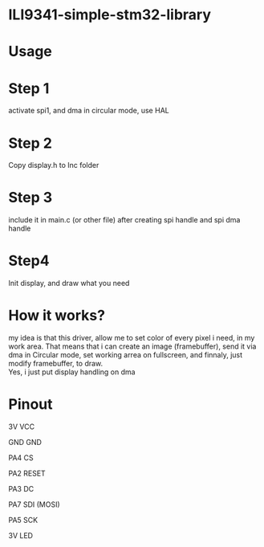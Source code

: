 # ILI9341-simple-stm32-library   
# Usage  
# Step 1  
activate spi1, and dma in circular mode, use HAL  
# Step 2  
Copy display.h to Inc folder  
# Step 3  
include it in main.c (or other file) after creating spi handle and spi dma handle  
# Step4  
Init display, and draw what you need  
# How it works?  
my idea is that this driver, allow me to set color of every pixel i need, in my work area. That means that i can create an image (framebuffer), send it via dma in Circular mode, set working arrea on fullscreen, and finnaly, just modify framebuffer, to draw.  
Yes, i just put display handling on dma  
# Pinout
  
3V	VCC
  
GND	GND
  
PA4	CS
  
PA2	RESET
  
PA3	DC
  
PA7	SDI (MOSI)
  
PA5	SCK	
  
3V LED
